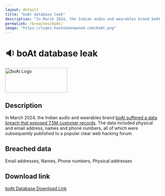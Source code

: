 ```yaml
---
layout: default
title: "boAt database leak"
description: "In March 2024, the Indian audio and wearables brand boAt suffered a data breach that exposed 7.5M customer records. The data included physical and email address, names and phone numbers, all of which were subsequently published to a popular clear web hacking forum."
permalink: /breaches/boAt/
image: "https://logos.haveibeenpwned.com/boAt.png"
---
```


# 🔉 boAt database leak

<img src="https://logos.haveibeenpwned.com/boAt.png" alt="boAt Logo" width="200" height="80">

## Description

In March 2024, the Indian audio and wearables brand <a href="https://www.forbesindia.com/article/news/hit-with-massive-data-breach-boat-loses-data-of-75-million-customers/92483/1" target="_blank" rel="noopener">boAt suffered a data breach that exposed 7.5M customer records</a>. The data included physical and email address, names and phone numbers, all of which were subsequently published to a popular clear web hacking forum.

## Breached data

Email addresses, Names, Phone numbers, Physical addresses

## Download link

[boAt Database Download Link](https://bin.0xfc.de/?e3ee68cd78f84cdb#HgtetzRkxVuxz6XxNRWU5UkLfynDNyQ4dkdUwePTircn)